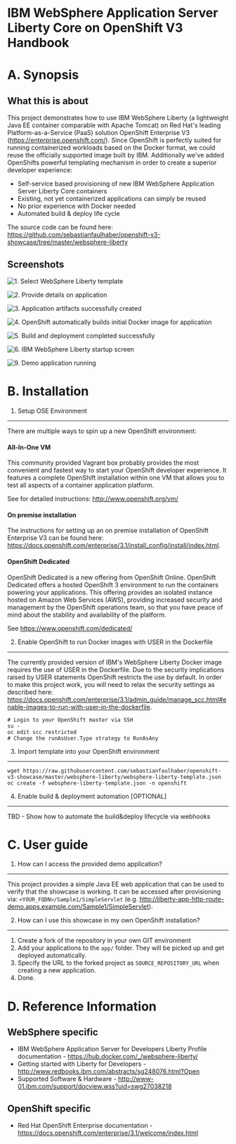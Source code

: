 IBM WebSphere Application Server Liberty Core on OpenShift V3 Handbook
======================================================================

A. Synopsis
===========

What this is about
------------------
This project demonstrates how to use IBM WebSphere Liberty (a lightweight Java EE container comparable with Apache Tomcat) on Red Hat's leading  Platform-as-a-Service (PaaS) solution OpenShift Enterprise V3 (https://enterprise.openshift.com/). Since OpenShift is perfectly suited for running containerized workloads based on the Docker format, we could reuse the officially supported image built by IBM. Additionally we've added OpenShifts powerful templating mechanism in order to create a superior developer experience:

* Self-service based provisioning of new IBM WebSphere Application Server Liberty Core containers
* Existing, not yet containerized applications can simply be reused
* No prior experience with Docker needed
* Automated build & deploy life cycle

The source code can be found here: https://github.com/sebastianfaulhaber/openshift-v3-showcase/tree/master/websphere-liberty

Screenshots
------------------
![1. Select WebSphere Liberty template](./doc/01_select_template.png)

![2. Provide details on application](./doc/02_fill_out_template_details.png)

![3. Application artifacts successfully created](./doc/03_template_creation_result.png)

![4. OpenShift automatically builds initial Docker image for application](./doc/04_build_running.png)

![5. Build and deployment completed successfully](./doc/05_build_and_deployment_finished.png)

![6. IBM WebSphere Liberty startup screen](./doc/06_liberty_splashscreen.png)

![9. Demo application running](./doc/09_demo_application.png)

B. Installation
===============

1. Setup OSE Environment
------------------------
There are multiple ways to spin up a new OpenShift environment:

#### All-In-One VM
This community provided Vagrant box probably provides the most convenient and fastest way to start your OpenShift developer experience. It features a complete OpenShift installation within one VM that allows you to test all aspects of a container application platform.

See for detailed instructions: http://www.openshift.org/vm/

#### On premise installation
The instructions for setting up an on premise installation of OpenShift Enterprise V3 can be found here: https://docs.openshift.com/enterprise/3.1/install_config/install/index.html.

#### OpenShift Dedicated
OpenShift Dedicated is a new offering from OpenShift Online. OpenShift Dedicated offers a hosted OpenShift 3 environment to run the containers powering your applications. This offering provides an isolated instance hosted on Amazon Web Services (AWS), providing increased security and management by the OpenShift operations team, so that you have peace of mind about the stability and availability of the platform.

See https://www.openshift.com/dedicated/

2. Enable OpenShift to run Docker images with USER in the Dockerfile
--------------------------------------------------------------------
The currently provided version of IBM's WebSphere Liberty Docker image requires the use of USER in the Dockerfile. Due to the security implications raised by USER statements OpenShift restricts the use by default. In order to make this project work, you will need to relax the security settings as described here: https://docs.openshift.com/enterprise/3.1/admin_guide/manage_scc.html#enable-images-to-run-with-user-in-the-dockerfile.

```
# Login to your OpenShift master via SSH
su -
oc edit scc restricted
# Change the runAsUser.Type strategy to RunAsAny
```

3. Import template into your OpenShift environment
--------------------------------------------------
```
wget https://raw.githubusercontent.com/sebastianfaulhaber/openshift-v3-showcase/master/websphere-liberty/websphere-liberty-template.json
oc create -f websphere-liberty-template.json -n openshift
```

4. Enable build & deployment automation [OPTIONAL]
---------------------------------------
TBD - Show how to automate the build&deploy lifecycle via webhooks

C. User guide
========================

1. How can I access the provided demo application?
--------------------------------------------------
This project provides a simple Java EE web application that can be used to verify that the showcase is working. It can be accessed after provisioning via:  `<YOUR_FQDN>/Sample1/SimpleServlet` (e.g. http://liberty-app-http-route-demo.apps.example.com/Sample1/SimpleServlet).

2. How can I use this showcase in my own OpenShift installation?
----------------------------------------------------------------
1. Create a fork of the repository in your own GIT environment
2. Add your applications to the `app/` folder. They will be picked up and get deployed automatically.
3. Specify the URL to the forked project as `SOURCE_REPOSITORY_URL` when creating a new application.
4. Done.

D. Reference Information
========================

WebSphere specific
------------------
* IBM WebSphere Application Server for Developers Liberty Profile documentation - https://hub.docker.com/_/websphere-liberty/
* Getting started with Liberty for Developers -  http://www.redbooks.ibm.com/abstracts/sg248076.html?Open
* Supported Software & Hardware -  http://www-01.ibm.com/support/docview.wss?uid=swg27038218

OpenShift specific
------------------
* Red Hat OpenShift Enterprise documentation -  https://docs.openshift.com/enterprise/3.1/welcome/index.html
